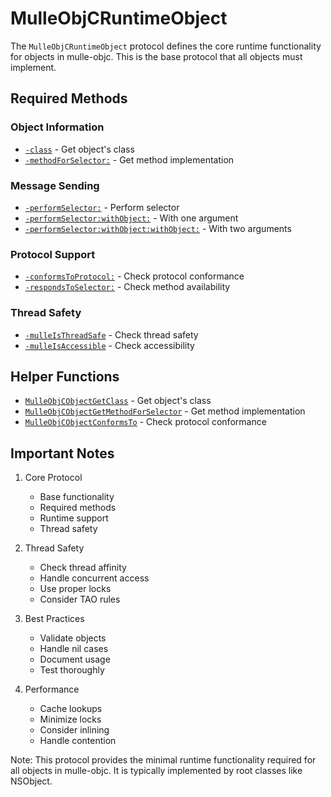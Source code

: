 # MulleObjCRuntimeObject

The `MulleObjCRuntimeObject` protocol defines the core runtime functionality for objects in mulle-objc. This is the base protocol that all objects must implement.

## Required Methods

### Object Information
- [`-class`](https://www.perplexity.ai/search?q=Please+create+some+detailed+API+documentation+for+the+method+class+of+MulleObjCRuntimeObject+of+the+MulleObjC+project+https://github.com/mulle-objc/MulleObjC.+You+will+find+source+code+probably+at+https://raw.githubusercontent.com/mulle-objc/MulleObjC/refs/heads/master/src/protocol/MulleObjCRuntimeObject.h) - Get object's class
- [`-methodForSelector:`](https://www.perplexity.ai/search?q=Please+create+some+detailed+API+documentation+for+the+method+methodForSelector+of+MulleObjCRuntimeObject+of+the+MulleObjC+project+https://github.com/mulle-objc/MulleObjC.+You+will+find+source+code+probably+at+https://raw.githubusercontent.com/mulle-objc/MulleObjC/refs/heads/master/src/protocol/MulleObjCRuntimeObject.h) - Get method implementation

### Message Sending
- [`-performSelector:`](https://www.perplexity.ai/search?q=Please+create+some+detailed+API+documentation+for+the+method+performSelector+of+MulleObjCRuntimeObject+of+the+MulleObjC+project+https://github.com/mulle-objc/MulleObjC.+You+will+find+source+code+probably+at+https://raw.githubusercontent.com/mulle-objc/MulleObjC/refs/heads/master/src/protocol/MulleObjCRuntimeObject.h) - Perform selector
- [`-performSelector:withObject:`](https://www.perplexity.ai/search?q=Please+create+some+detailed+API+documentation+for+the+method+performSelector:withObject+of+MulleObjCRuntimeObject+of+the+MulleObjC+project+https://github.com/mulle-objc/MulleObjC.+You+will+find+source+code+probably+at+https://raw.githubusercontent.com/mulle-objc/MulleObjC/refs/heads/master/src/protocol/MulleObjCRuntimeObject.h) - With one argument
- [`-performSelector:withObject:withObject:`](https://www.perplexity.ai/search?q=Please+create+some+detailed+API+documentation+for+the+method+performSelector:withObject:withObject+of+MulleObjCRuntimeObject+of+the+MulleObjC+project+https://github.com/mulle-objc/MulleObjC.+You+will+find+source+code+probably+at+https://raw.githubusercontent.com/mulle-objc/MulleObjC/refs/heads/master/src/protocol/MulleObjCRuntimeObject.h) - With two arguments

### Protocol Support
- [`-conformsToProtocol:`](https://www.perplexity.ai/search?q=Please+create+some+detailed+API+documentation+for+the+method+conformsToProtocol+of+MulleObjCRuntimeObject+of+the+MulleObjC+project+https://github.com/mulle-objc/MulleObjC.+You+will+find+source+code+probably+at+https://raw.githubusercontent.com/mulle-objc/MulleObjC/refs/heads/master/src/protocol/MulleObjCRuntimeObject.h) - Check protocol conformance
- [`-respondsToSelector:`](https://www.perplexity.ai/search?q=Please+create+some+detailed+API+documentation+for+the+method+respondsToSelector+of+MulleObjCRuntimeObject+of+the+MulleObjC+project+https://github.com/mulle-objc/MulleObjC.+You+will+find+source+code+probably+at+https://raw.githubusercontent.com/mulle-objc/MulleObjC/refs/heads/master/src/protocol/MulleObjCRuntimeObject.h) - Check method availability

### Thread Safety
- [`-mulleIsThreadSafe`](https://www.perplexity.ai/search?q=Please+create+some+detailed+API+documentation+for+the+method+mulleIsThreadSafe+of+MulleObjCRuntimeObject+of+the+MulleObjC+project+https://github.com/mulle-objc/MulleObjC.+You+will+find+source+code+probably+at+https://raw.githubusercontent.com/mulle-objc/MulleObjC/refs/heads/master/src/protocol/MulleObjCRuntimeObject.h) - Check thread safety
- [`-mulleIsAccessible`](https://www.perplexity.ai/search?q=Please+create+some+detailed+API+documentation+for+the+method+mulleIsAccessible+of+MulleObjCRuntimeObject+of+the+MulleObjC+project+https://github.com/mulle-objc/MulleObjC.+You+will+find+source+code+probably+at+https://raw.githubusercontent.com/mulle-objc/MulleObjC/refs/heads/master/src/protocol/MulleObjCRuntimeObject.h) - Check accessibility

## Helper Functions

- [`MulleObjCObjectGetClass`](https://www.perplexity.ai/search?q=Please+create+some+detailed+API+documentation+for+the+function+MulleObjCObjectGetClass+of+the+MulleObjC+project+https://github.com/mulle-objc/MulleObjC.+You+will+find+source+code+probably+at+https://raw.githubusercontent.com/mulle-objc/MulleObjC/refs/heads/master/src/protocol/MulleObjCRuntimeObject.h) - Get object's class
- [`MulleObjCObjectGetMethodForSelector`](https://www.perplexity.ai/search?q=Please+create+some+detailed+API+documentation+for+the+function+MulleObjCObjectGetMethodForSelector+of+the+MulleObjC+project+https://github.com/mulle-objc/MulleObjC.+You+will+find+source+code+probably+at+https://raw.githubusercontent.com/mulle-objc/MulleObjC/refs/heads/master/src/protocol/MulleObjCRuntimeObject.h) - Get method implementation
- [`MulleObjCObjectConformsTo`](https://www.perplexity.ai/search?q=Please+create+some+detailed+API+documentation+for+the+function+MulleObjCObjectConformsTo+of+the+MulleObjC+project+https://github.com/mulle-objc/MulleObjC.+You+will+find+source+code+probably+at+https://raw.githubusercontent.com/mulle-objc/MulleObjC/refs/heads/master/src/protocol/MulleObjCRuntimeObject.h) - Check protocol conformance

## Important Notes

1. Core Protocol
   - Base functionality
   - Required methods
   - Runtime support
   - Thread safety

2. Thread Safety
   - Check thread affinity
   - Handle concurrent access
   - Use proper locks
   - Consider TAO rules

3. Best Practices
   - Validate objects
   - Handle nil cases
   - Document usage
   - Test thoroughly

4. Performance
   - Cache lookups
   - Minimize locks
   - Consider inlining
   - Handle contention

Note: This protocol provides the minimal runtime functionality required for all objects in mulle-objc. It is typically implemented by root classes like NSObject.
